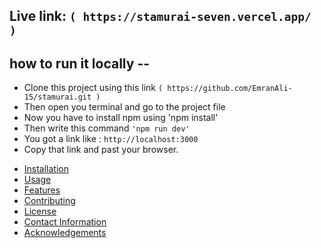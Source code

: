 ## Live link: ``` ( https://stamurai-seven.vercel.app/ ) ```

## how to run it locally --
 * Clone this project using this link ``` ( https://github.com/EmranAli-15/stamurai.git ) ```
 * Then open you terminal and go to the project file
 * Now you have to install npm using 'npm install'
 * Then write this command ``` 'npm run dev' ```
 * You got a link like : ``` http://localhost:3000 ```
 * Copy that link and past your browser.


- [Installation](#installation)
- [Usage](#usage)
- [Features](#features)
- [Contributing](#contributing)
- [License](#license)
- [Contact Information](#contact-information)
- [Acknowledgements](#acknowledgements)
